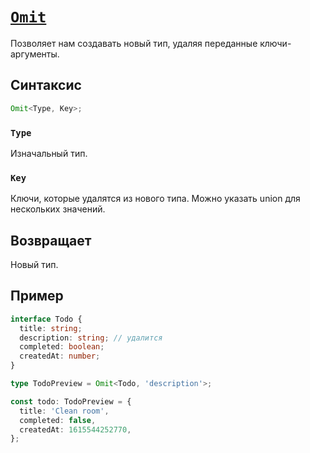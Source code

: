 # [`Omit`](../index.md)

Позволяет нам создавать новый тип, удаляя переданные ключи-аргументы.

## Синтаксис

```ts
Omit<Type, Key>;
```

### `Type`

Изначальный тип.

### `Key`

Ключи, которые удалятся из нового типа. Можно указать union для нескольких значений.

## Возвращает

Новый тип.

## Пример

```ts
interface Todo {
  title: string;
  description: string; // удалится
  completed: boolean;
  createdAt: number;
}

type TodoPreview = Omit<Todo, 'description'>;

const todo: TodoPreview = {
  title: 'Clean room',
  completed: false,
  createdAt: 1615544252770,
};
```
